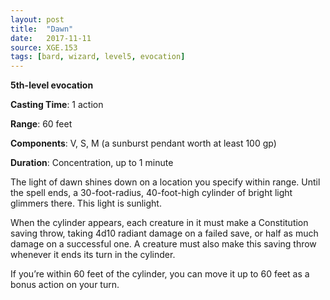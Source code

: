 ```yaml
---
layout: post
title:  "Dawn"
date:   2017-11-11
source: XGE.153
tags: [bard, wizard, level5, evocation]
---
```


**5th-level evocation**

**Casting Time**: 1 action

**Range**: 60 feet

**Components**: V, S, M (a sunburst pendant worth at least 100 gp)

**Duration**: Concentration, up to 1 minute 

The light of dawn shines down on a location you specify within range. Until the spell ends, a 30-foot-radius, 40-foot-high cylinder of bright light glimmers there. This light is sunlight. 

When the cylinder appears, each creature in it must make a Constitution saving throw, taking 4d10 radiant damage on a failed save, or half as much damage on a successful one. A creature must also make this saving throw whenever it ends its turn in the cylinder.

If you’re within 60 feet of the cylinder, you can move it up to 60 feet as a bonus action on your turn. 

